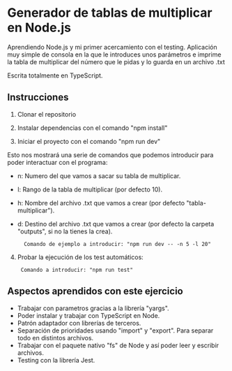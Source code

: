# Generador de tablas de multiplicar en Node.js

Aprendiendo Node.js y mi primer acercamiento con el testing.
Aplicación muy simple de consola en la que le introduces unos parámetros e imprime la tabla de multiplicar del número que le pidas y lo guarda en un archivo .txt

Escrita totalmente en TypeScript.

## Instrucciones

1. Clonar el repositorio

2. Instalar dependencias con el comando "npm install"

3. Iniciar el proyecto con el comando "npm run dev"

Esto nos mostrará una serie de comandos que podemos introducir para poder interactuar con el programa:

- n: Numero del que vamos a sacar su tabla de multiplicar.
- l: Rango de la tabla de multiplicar (por defecto 10).
- h: Nombre del archivo .txt que vamos a crear (por defecto "tabla-multiplicar").
- d: Destino del archivo .txt que vamos a crear (por defecto la carpeta "outputs", si no la tienes la crea).

        Comando de ejemplo a introducir: "npm run dev -- -n 5 -l 20"

4. Probar la ejecución de los test automáticos:

        Comando a introducir: "npm run test"

## Aspectos aprendidos con este ejercicio

- Trabajar con parametros gracias a la librería "yargs".
- Poder instalar y trabajar con TypeScript en Node.
- Patrón adaptador con librerías de terceros.
- Separación de prioridades usando "import" y "export". Para separar todo en distintos archivos.
- Trabajar con el paquete nativo "fs" de Node y así poder leer y escribir archivos.
- Testing con la librería Jest.
